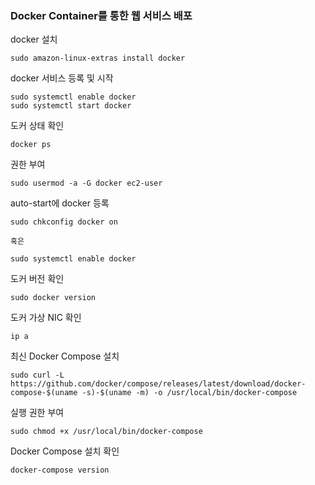 ### Docker Container를 통한 웹 서비스 배포

docker 설치
```
sudo amazon-linux-extras install docker
```

docker 서비스 등록 및 시작
```
sudo systemctl enable docker
sudo systemctl start docker
```

도커 상태 확인
```
docker ps
```

권한 부여
```
sudo usermod -a -G docker ec2-user
```

auto-start에 docker 등록
```
sudo chkconfig docker on

혹은

sudo systemctl enable docker
```
도커 버전 확인
```
sudo docker version
```

도커 가상 NIC 확인
```
ip a
```

최신 Docker Compose 설치
```
sudo curl -L https://github.com/docker/compose/releases/latest/download/docker-compose-$(uname -s)-$(uname -m) -o /usr/local/bin/docker-compose
```

실행 권한 부여
```
sudo chmod +x /usr/local/bin/docker-compose
```

Docker Compose 설치 확인
```
docker-compose version
```
